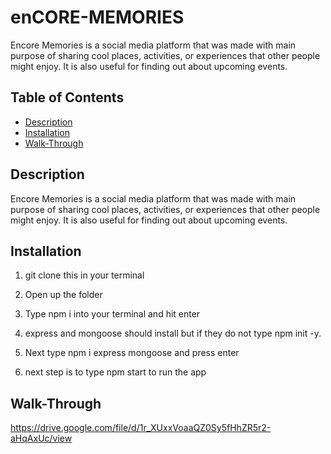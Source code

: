 # enCORE-MEMORIES
Encore Memories is a social media platform that was made with main purpose of sharing cool places, activities, or experiences that other people might enjoy.  It is also useful for finding out about upcoming events. 

## Table of Contents
- [Description](#description)
- [Installation](#installation)
- [Walk-Through](#Walk-Through)


## Description
Encore Memories is a social media platform that was made with main purpose of sharing cool places, activities, or experiences that other people might enjoy.  It is also useful for finding out about upcoming events. 

## Installation

1. git clone this in your terminal


2. Open up the folder

3. Type npm i into your terminal and hit enter
   
4. express and mongoose should install but if they do not type npm init -y.
  
5. Next type npm i express mongoose and press enter

6. next step is to type npm start to run the app

## Walk-Through
https://drive.google.com/file/d/1r_XUxxVoaaQZ0Sy5fHhZR5r2-aHqAxUc/view
